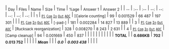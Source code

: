 
| <sub>Day</sub> | <sub>Files</sub> | <sub>Name</sub> | <sub>Size</sub> | <sub>Time</sub> | <sub>%age</sub> | <sub>Answer 1</sub> | <sub>Answer 2</sub> |
| <sub>--</sub> | <sub>:--</sub> | <sub>:--</sub> | <sub>--:</sub> | <sub>--:</sub> | <sub>--:</sub> | <sub>--:</sub> | <sub>--:</sub> |
| <sub>1</sub> | <sub>[`Pl`](pl/01.pl) [`Com`](nc/01.pl) [`In`](data/01.txt) [`Out`](out/01.txt) [`AOC`](https://adventofcode.com/2022/day/1)</sub> | <sub>[Calorie counting]</sub> | <sub>99</sub> | <sub>0.001529</sub> | <sub>66 487</sub> | <sub>197 301</sub> |
| | <sub>[`Pl`](pl/02.pl) [`Com`](nc/02.pl) [`In`](data/02.txt) [`Out`](out/02.txt) [`AOC`](https://adventofcode.com/2022/day/)</sub> | <sub>[-pad-]</sub> | <sub>181</sub> | <sub>0.002284</sub> | <sub>14 827</sub> | <sub>13 889</sub> |
| <sub>3</sub> | <sub>[`Pl`](pl/03.pl) [`Com`](nc/03.pl) [`In`](data/03.txt) [`Out`](out/03.txt) [`AOC`](https://adventofcode.com/2022/day/3)</sub> | <sub>[Rucksack reorganization]</sub> | <sub>328</sub> | <sub>0.008270</sub> | <sub>8 243</sub> | <sub>2 631</sub> |
| <sub>4</sub> | <sub>[`Pl`](pl/04.pl) [`Com`](nc/04.pl) [`In`](data/04.txt) [`Out`](out/04.txt) [`AOC`](https://adventofcode.com/2022/day/4)</sub> | <sub>[Camp cleanup]</sub> | <sub>94</sub> | <sub>0.001669</sub> | <sub>450</sub> | <sub>837</sub> |
| | | | | | | | |
| <sub>**TOTAL**</sub> | | <sub>**0.686KB**</sub> | <sub>**702**</sub> | <sub>**0.013 752**</sub> | | | |
| <sub>***Mean***</sub> | | | <sub>***0.0***</sub> | <sub>***0.003 438***</sub> | | | |

